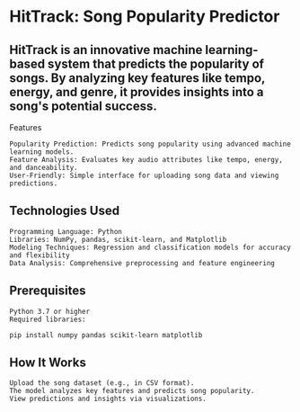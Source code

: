 # HitTrack: Song Popularity Predictor

## HitTrack is an innovative machine learning-based system that predicts the popularity of songs. By analyzing key features like tempo, energy, and genre, it provides insights into a song's potential success.
Features

    Popularity Prediction: Predicts song popularity using advanced machine learning models.
    Feature Analysis: Evaluates key audio attributes like tempo, energy, and danceability.
    User-Friendly: Simple interface for uploading song data and viewing predictions.

## Technologies Used

    Programming Language: Python
    Libraries: NumPy, pandas, scikit-learn, and Matplotlib
    Modeling Techniques: Regression and classification models for accuracy and flexibility
    Data Analysis: Comprehensive preprocessing and feature engineering

## Prerequisites

    Python 3.7 or higher
    Required libraries:

    pip install numpy pandas scikit-learn matplotlib  

## How It Works

    Upload the song dataset (e.g., in CSV format).
    The model analyzes key features and predicts song popularity.
    View predictions and insights via visualizations.
